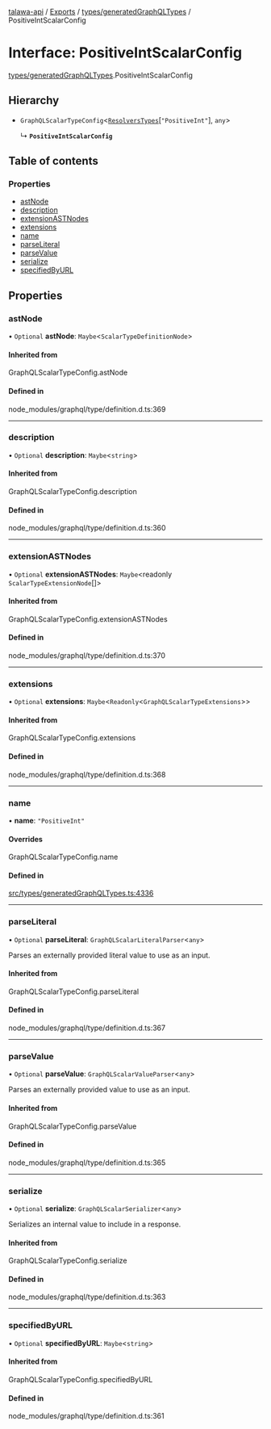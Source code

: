 [talawa-api](../README.md) / [Exports](../modules.md) / [types/generatedGraphQLTypes](../modules/types_generatedGraphQLTypes.md) / PositiveIntScalarConfig

# Interface: PositiveIntScalarConfig

[types/generatedGraphQLTypes](../modules/types_generatedGraphQLTypes.md).PositiveIntScalarConfig

## Hierarchy

- `GraphQLScalarTypeConfig`\<[`ResolversTypes`](../modules/types_generatedGraphQLTypes.md#resolverstypes)[``"PositiveInt"``], `any`\>

  ↳ **`PositiveIntScalarConfig`**

## Table of contents

### Properties

- [astNode](types_generatedGraphQLTypes.PositiveIntScalarConfig.md#astnode)
- [description](types_generatedGraphQLTypes.PositiveIntScalarConfig.md#description)
- [extensionASTNodes](types_generatedGraphQLTypes.PositiveIntScalarConfig.md#extensionastnodes)
- [extensions](types_generatedGraphQLTypes.PositiveIntScalarConfig.md#extensions)
- [name](types_generatedGraphQLTypes.PositiveIntScalarConfig.md#name)
- [parseLiteral](types_generatedGraphQLTypes.PositiveIntScalarConfig.md#parseliteral)
- [parseValue](types_generatedGraphQLTypes.PositiveIntScalarConfig.md#parsevalue)
- [serialize](types_generatedGraphQLTypes.PositiveIntScalarConfig.md#serialize)
- [specifiedByURL](types_generatedGraphQLTypes.PositiveIntScalarConfig.md#specifiedbyurl)

## Properties

### astNode

• `Optional` **astNode**: `Maybe`\<`ScalarTypeDefinitionNode`\>

#### Inherited from

GraphQLScalarTypeConfig.astNode

#### Defined in

node_modules/graphql/type/definition.d.ts:369

___

### description

• `Optional` **description**: `Maybe`\<`string`\>

#### Inherited from

GraphQLScalarTypeConfig.description

#### Defined in

node_modules/graphql/type/definition.d.ts:360

___

### extensionASTNodes

• `Optional` **extensionASTNodes**: `Maybe`\<readonly `ScalarTypeExtensionNode`[]\>

#### Inherited from

GraphQLScalarTypeConfig.extensionASTNodes

#### Defined in

node_modules/graphql/type/definition.d.ts:370

___

### extensions

• `Optional` **extensions**: `Maybe`\<`Readonly`\<`GraphQLScalarTypeExtensions`\>\>

#### Inherited from

GraphQLScalarTypeConfig.extensions

#### Defined in

node_modules/graphql/type/definition.d.ts:368

___

### name

• **name**: ``"PositiveInt"``

#### Overrides

GraphQLScalarTypeConfig.name

#### Defined in

[src/types/generatedGraphQLTypes.ts:4336](https://github.com/PalisadoesFoundation/talawa-api/blob/e919df4/src/types/generatedGraphQLTypes.ts#L4336)

___

### parseLiteral

• `Optional` **parseLiteral**: `GraphQLScalarLiteralParser`\<`any`\>

Parses an externally provided literal value to use as an input.

#### Inherited from

GraphQLScalarTypeConfig.parseLiteral

#### Defined in

node_modules/graphql/type/definition.d.ts:367

___

### parseValue

• `Optional` **parseValue**: `GraphQLScalarValueParser`\<`any`\>

Parses an externally provided value to use as an input.

#### Inherited from

GraphQLScalarTypeConfig.parseValue

#### Defined in

node_modules/graphql/type/definition.d.ts:365

___

### serialize

• `Optional` **serialize**: `GraphQLScalarSerializer`\<`any`\>

Serializes an internal value to include in a response.

#### Inherited from

GraphQLScalarTypeConfig.serialize

#### Defined in

node_modules/graphql/type/definition.d.ts:363

___

### specifiedByURL

• `Optional` **specifiedByURL**: `Maybe`\<`string`\>

#### Inherited from

GraphQLScalarTypeConfig.specifiedByURL

#### Defined in

node_modules/graphql/type/definition.d.ts:361
